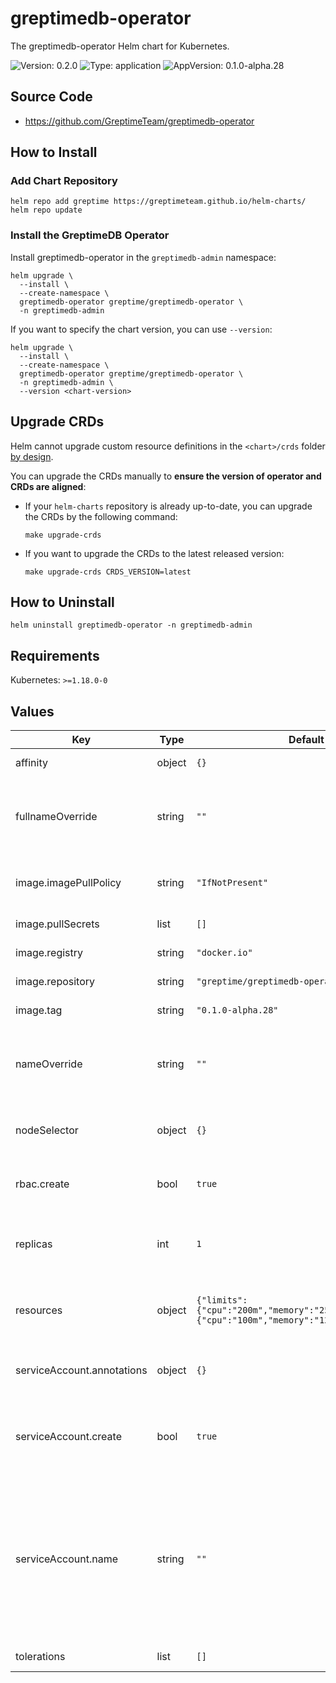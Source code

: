 # greptimedb-operator

The greptimedb-operator Helm chart for Kubernetes.

![Version: 0.2.0](https://img.shields.io/badge/Version-0.2.0-informational?style=flat-square) ![Type: application](https://img.shields.io/badge/Type-application-informational?style=flat-square) ![AppVersion: 0.1.0-alpha.28](https://img.shields.io/badge/AppVersion-0.1.0--alpha.28-informational?style=flat-square)

## Source Code

- https://github.com/GreptimeTeam/greptimedb-operator

## How to Install

### Add Chart Repository

```console
helm repo add greptime https://greptimeteam.github.io/helm-charts/
helm repo update
```

### Install the GreptimeDB Operator

Install greptimedb-operator in the `greptimedb-admin` namespace:

```console
helm upgrade \
  --install \
  --create-namespace \
  greptimedb-operator greptime/greptimedb-operator \
  -n greptimedb-admin
```

If you want to specify the chart version, you can use `--version`:

```console
helm upgrade \
  --install \
  --create-namespace \
  greptimedb-operator greptime/greptimedb-operator \
  -n greptimedb-admin \
  --version <chart-version>
```

## Upgrade CRDs

Helm cannot upgrade custom resource definitions in the `<chart>/crds` folder [by design](https://helm.sh/docs/chart_best_practices/custom_resource_definitions/#some-caveats-and-explanations).

You can upgrade the CRDs manually to **ensure the version of operator and CRDs are aligned**:

- If your `helm-charts` repository is already up-to-date, you can upgrade the CRDs by the following command:

  ```console
  make upgrade-crds
  ```

- If you want to upgrade the CRDs to the latest released version:

  ```console
  make upgrade-crds CRDS_VERSION=latest
  ```

## How to Uninstall

```console
helm uninstall greptimedb-operator -n greptimedb-admin
```

## Requirements

Kubernetes: `>=1.18.0-0`

## Values

| Key | Type | Default | Description |
|-----|------|---------|-------------|
| affinity | object | `{}` | The pod affinity |
| fullnameOverride | string | `""` | Provide a name to substitute for the full names of resources |
| image.imagePullPolicy | string | `"IfNotPresent"` | The image pull policy for the controller |
| image.pullSecrets | list | `[]` | The image pull secrets |
| image.registry | string | `"docker.io"` | The image registry |
| image.repository | string | `"greptime/greptimedb-operator"` | The image repository |
| image.tag | string | `"0.1.0-alpha.28"` | The image tag |
| nameOverride | string | `""` | String to partially override release template name |
| nodeSelector | object | `{}` | The operator node selector |
| rbac.create | bool | `true` | Install role based access control |
| replicas | int | `1` | Number of replicas for the greptimedb operator |
| resources | object | `{"limits":{"cpu":"200m","memory":"256Mi"},"requests":{"cpu":"100m","memory":"128Mi"}}` | Default resources for greptimedb operator |
| serviceAccount.annotations | object | `{}` | Annotations to add to the service account |
| serviceAccount.create | bool | `true` | Specifies whether a service account should be created |
| serviceAccount.name | string | `""` | The name of the service account to use. If not set and create is true, a name is generated using the fullname template |
| tolerations | list | `[]` | The pod tolerations |
